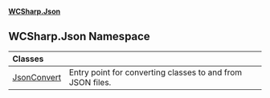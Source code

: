 #### [WCSharp\.Json](README.md 'README')

## WCSharp\.Json Namespace

| Classes | |
| :--- | :--- |
| [JsonConvert](WCSharp.Json.JsonConvert.md 'WCSharp\.Json\.JsonConvert') | Entry point for converting classes to and from JSON files\. |
